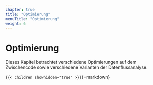 ```yaml
---
chapter: true
title: "Optimierung"
menuTitle: "Optimierung"
weight: 6
---
```



# Optimierung

Dieses Kapitel betrachtet verschiedene Optimierungen auf dem Zwischencode sowie
verschiedene Varianten der Datenflussanalyse.


`{{< children showhidden="true" >}}`{=markdown}
